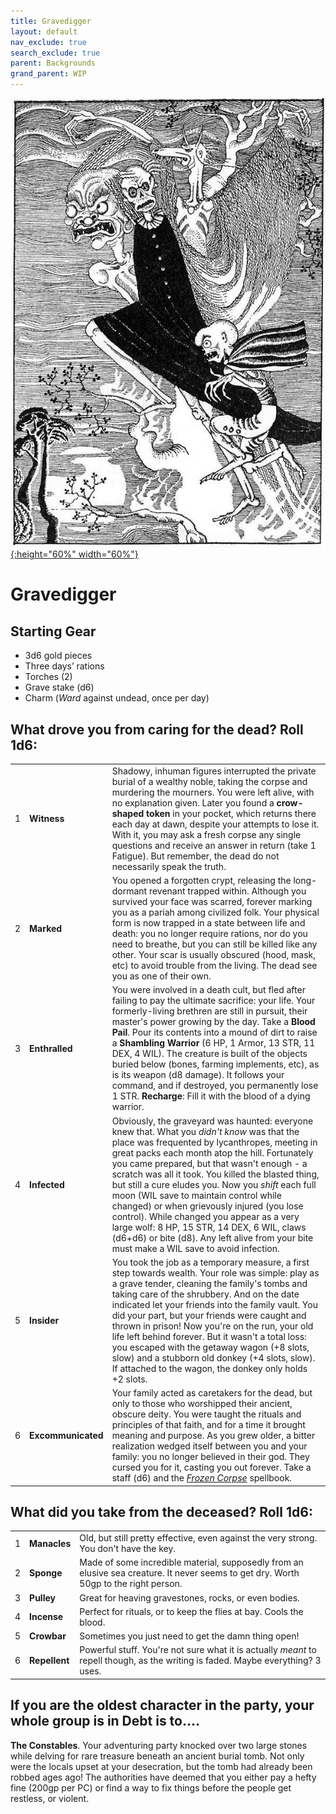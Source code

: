 ```yaml
---
title: Gravedigger
layout: default
nav_exclude: true
search_exclude: true
parent: Backgrounds
grand_parent: WIP
---
```



[![Alt text](/img/backgrounds/gravedigger.jpg "East of the Sun and West of the Moon, illustrated by Kay Nielsen"){:height="60%" width="60%"}](/img/backgrounds/gravedigger.jpg)

# Gravedigger

## Starting Gear

- 3d6 gold pieces
- Three days’ rations
- Torches (2)
- Grave stake (d6)
- Charm (_Ward_ against undead, once per day)

## What drove you from caring for the dead? Roll 1d6:

|      |      |      |
| ---- | ---- | ---- |
| 1    |**Witness** | Shadowy, inhuman figures interrupted the private burial of a wealthy noble, taking the corpse and murdering the mourners. You were left alive, with no explanation given. Later you found a **crow-shaped token** in your pocket, which returns there each day at dawn, despite your attempts to lose it. With it, you may ask a fresh corpse any single questions and receive an answer in return (take 1 Fatigue). But remember, the dead do not necessarily speak the truth. |
| 2    |**Marked** | You opened a forgotten crypt, releasing the long-dormant revenant trapped within. Although you survived your face was scarred, forever marking you as a pariah among civilized folk. Your physical form is now trapped in a state between life and death: you no longer require rations, nor do you need to breathe, but you can still be killed like any other. Your scar is usually obscured (hood, mask, etc) to avoid trouble from the living. The dead see you as one of their own.   |
| 3    |**Enthralled** | You were involved in a death cult, but fled after failing to pay the ultimate sacrifice: your life. Your formerly-living brethren are still in pursuit, their master's power growing by the day. Take a **Blood Pail**. Pour its contents into a mound of dirt to raise a **Shambling Warrior** (6 HP, 1 Armor, 13 STR, 11 DEX, 4 WIL). The creature is built of the objects buried below (bones, farming implements, etc), as is its weapon (d8 damage). It follows your command, and if destroyed, you permanently lose 1 STR. **Recharge**: Fill it with the blood of a dying warrior.   |
| 4    |**Infected** | Obviously, the graveyard was haunted: everyone knew that. What you _didn't know_ was that the place was frequented by lycanthropes, meeting in great packs each month atop the hill. Fortunately you came prepared, but that wasn't enough - a scratch was all it took. You killed the blasted thing, but still a cure eludes you. Now you *shift* each full moon (WIL save to maintain control while changed) or when grievously injured (you lose control). While changed you appear as a very large wolf: 8 HP, 15 STR, 14 DEX, 6 WIL, claws (d6+d6) or bite (d8). Any left alive from your bite must make a WIL save to avoid infection. |
| 5    |**Insider** | You took the job as a temporary measure, a first step towards wealth. Your role was simple: play as a grave tender, cleaning the family's tombs and taking care of the shrubbery. And on the date indicated let your friends into the family vault. You did your part, but your friends were caught and thrown in prison! Now you're on the run, your old life left behind forever. But it wasn't a total loss: you escaped with the getaway wagon (+8 slots, slow) and a stubborn old donkey (+4 slots, slow). If attached to the wagon, the donkey only holds +2 slots.       |
| 6    |**Excommunicated** | Your family acted as caretakers for the dead, but only to those who worshipped their ancient, obscure deity. You were taught the rituals and principles of that faith, and for a time it brought meaning and purpose. As you grew older, a bitter realization wedged itself between you and your family: you no longer believed in their god. They cursed you for it, casting you out forever. Take a staff (d6) and the [_Frozen Corpse_](https://cairnrpg.com/resources/more-spellbooks/#frozen-corpse) spellbook.  |

## What did you take from the deceased? Roll 1d6:

|      |      |      |
| ---- | ---- | ---- |
| 1    |**Manacles** | Old, but still pretty effective, even against the very strong. You don't have the key.     |
| 2    |**Sponge** | Made of some incredible material, supposedly from an elusive sea creature. It never seems to get dry. Worth 50gp to the right person.     |
| 3    |**Pulley** | Great for heaving gravestones, rocks, or even bodies.   |
| 4    |**Incense** | Perfect for rituals, or to keep the flies at bay. Cools the blood. |
| 5    |**Crowbar** | Sometimes you just need to get the damn thing open!       |
| 6    |**Repellent** | Powerful stuff. You're not sure what it is actually _meant_ to repell though, as the writing is faded. Maybe everything? 3 uses.        |

## If you are the oldest character in the party, your whole group is in Debt is to....
**The Constables**. Your adventuring party knocked over two large stones while delving for rare treasure beneath an ancient burial tomb. Not only were the locals upset at your desecration, but the tomb had already been robbed ages ago! The authorities have deemed that you either pay a hefty fine (200gp per PC) or find a way to fix things before the people get restless, or violent. 
